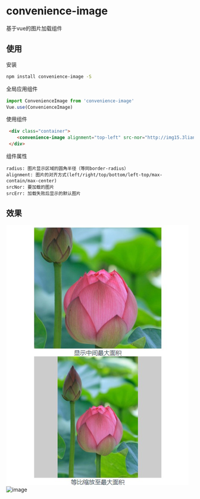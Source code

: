 # convenience-image

基于vue的图片加载组件

## 使用

安装
``` bash
npm install convenience-image -S
```

全局应用组件
``` javascript
import ConvenienceImage from 'convenience-image'
Vue.use(ConvenienceImage)
```

使用组件
``` html
 <div class="container">
    <convenience-image alignment="top-left" src-nor="http://img15.3lian.com/2015/f1/173/d/40.jpg" :src-err="defaultImg"/>
 </div>
```

组件属性
```
radius: 图片显示区域的圆角半径（等同border-radius）
alignment: 图片的对齐方式(left/right/top/bottom/left-top/max-contain/max-center)
srcNor: 要加载的图片
srcErr: 加载失败后显示的默认图片
```

## 效果
![image](https://raw.githubusercontent.com/kuangch/convenience-image/master/screen0.jpg)
![image](https://raw.githubusercontent.com/kuangch/convenience-image/master/screen.jpg)